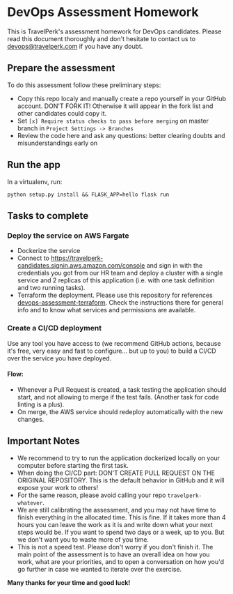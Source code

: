 # DevOps Assessment Homework

This is TravelPerk's assessment homework for DevOps candidates. Please read
this document thoroughly and don't hesitate to contact us to devops@travelperk.com if you have any
doubt.

## Prepare the assessment

To do this assessment follow these preliminary steps:

  * Copy this repo localy and manually create a repo yourself in your GitHub
    account. DON'T FORK IT! Otherwise it will appear in the fork list and other
    candidates could copy it.
  * Set `[x] Require status checks to pass before merging` on master branch in
    `Project Settings -> Branches`
  * Review the code here and ask any questions: better clearing doubts and
    misunderstandings early on
  

## Run the app

In a virtualenv, run:

    python setup.py install && FLASK_APP=hello flask run

## Tasks to complete

### Deploy the service on AWS Fargate

   * Dockerize the service
   * Connect to https://travelperk-candidates.signin.aws.amazon.com/console and
     sign in with the credentials you got from our HR team and deploy a cluster
     with a single service and 2 replicas of this application (i.e.  with one
     task definition and two running tasks).
   * Terraform the deployment. Please use this repository for references
     [devops-assessment-terraform][1].  Check the instructions there for
     general info and to know what services and permissions are available.

### Create a CI/CD deployment

Use any tool you have access to (we recommend GitHub actions, because it's
free, very easy and fast to configure... but up to you) to build a CI/CD over
the service you have deployed.

#### Flow:

  * Whenever a Pull Request is created, a task testing the application should
    start, and not allowing to merge if the test fails. (Another task for code
    linting is a plus).
  * On merge, the AWS service should redeploy automatically with the new
    changes.

## Important Notes

  * We recommend to try to run the application dockerized locally on your
    computer before starting the first task.
  * When doing the CI/CD part: DON'T CREATE PULL REQUEST ON THE ORIGINAL
    REPOSITORY.  This is the default behavior in GitHub and it will expose your
    work to others!
  * For the same reason, please avoid calling your repo `travelperk-whatever`.
  * We are still calibrating the assessment, and you may not have time to
    finish everything in the allocated time. This is fine. If it takes more
    than 4 hours you can leave the work as it is and write down what your next
    steps would be. If you want to spend two days or a week, up to you. But we
    don't want you to waste more of you time.
  * This is not a speed test. Please don't worry if you don't finish it. The main
    point of the assessment is to have an overall idea on how you work, what are your
    priorities, and to open a conversation on how you'd go further in case we wanted
    to iterate over the exercise.

 **Many thanks for your time and good luck!**

[1]: https://github.com/travelperk/devops-assessment-terraform
